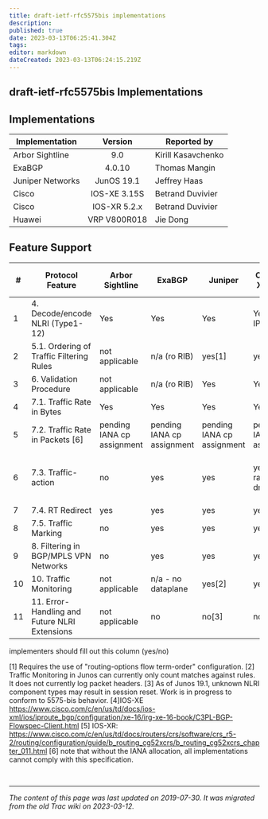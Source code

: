 ```yaml
---
title: draft-ietf-rfc5575bis implementations
description: 
published: true
date: 2023-03-13T06:25:41.304Z
tags: 
editor: markdown
dateCreated: 2023-03-13T06:24:15.219Z
---
```


## draft-ietf-rfc5575bis Implementations
## Implementations 

| Implementation     |     Version    |   Reported by         |
|--------------------|:--------------:|-----------------------|
|  Arbor Sightline   |  9.0           |  Kirill Kasavchenko   |
|  ExaBGP            |  4.0.10        |  Thomas Mangin        |
|  Juniper Networks  |  JunOS 19.1    |  Jeffrey Haas         |
|  Cisco             |  IOS-XE 3.15S  |  Betrand Duvivier     |
|  Cisco             |  IOS-XR 5.2.x  |  Betrand Duvivier     |
|  Huawei            | VRP V800R018   | Jie Dong              |

## Feature Support

| #    |  Protocol Feature                                |  Arbor Sightline             |  ExaBGP                      |  Juniper                     |  Cisco IOS-XE 3.155S               |  Cisco IOS-XR 5.2.x                |  Huawei VRP V800R018                         |
|------|--------------------------------------------------|------------------------------|------------------------------|------------------------------|------------------------------------|------------------------------------|----------------------------------------------|
|  1   |  4. Decode/encode NLRI (Type1-12)                |  Yes                         |  Yes                         |  Yes                         |   Yes (IPv4 & IPv6)                |  Yes (IPv4 & IPv6)                 |  Yes                                         |
|  2   |  5.1. Ordering of Traffic Filtering Rules        |  not applicable              |  n/a (ro RIB)                |  yes[1]                      |  yes (4)                           |   yes (5)                          |  Yes                                         |
|  3   |  6.  Validation Procedure                        |  not applicable              |  n/a (ro RIB)                |  Yes                         |  Yes (4)                           |  Yes (5)                           |  Yes                                         |
|  4   |  7.1.   Traffic Rate in Bytes                    |  Yes                         |  Yes                         |   Yes                        |  Yes                               |   Yes                              |  Yes                                         |
|  5   |  7.2.  Traffic Rate in Packets [6]               |  pending IANA cp assignment  |  pending IANA cp assignment  |  pending IANA cp assignment  |  pending IANA cp assignment        | pending IANA cp assignment         |  pending IANA cp assignment                  |
|  6   |  7.3.  Traffic-action                            |  no                          |  yes                         |  yes                         |  yes(redirect, rate, mark & drop)  |  yes(redirect, rate, mark & drop)  |  yes (redirect, rate, mark & drop, sample)   |
|  7   |  7.4.  RT Redirect                               |  yes                         |  yes                         |   yes                        |  yes                               |  yes                               |  yes                                         |
|  8   |  7.5.  Traffic Marking                           |  no                          |  yes                         |  yes                         |  yes                               |  yes                               |  yes                                         |
|  9   |  8. Filtering in BGP/MPLS VPN Networks           |  no                          |  yes                         |  yes                         |  yes                               |  yes                               |  yes                                         |
|  10  |  10.  Traffic Monitoring                         |  not applicable              |  n/a - no dataplane          |  yes[2]                      |  yes                               |  yes                               |  yes                                         |
|  11  |  11.  Error-Handling and Future NLRI Extensions  |  not applicable              |  no                          |  no[3]                       |  no                                |  no                                |  no                                          | {.dense}
  implementers should fill out this column (yes/no) 

[1] Requires the use of "routing-options flow term-order" configuration.
[2] Traffic Monitoring in Junos can currently only count matches against rules. It does not currently log packet headers.
[3] As of Junos 19.1, unknown NLRI component types may result in session reset. Work is in progress to conform to 5575-bis behavior.
[4]IOS-XE https://www.cisco.com/c/en/us/td/docs/ios-xml/ios/iproute_bgp/configuration/xe-16/irg-xe-16-book/C3PL-BGP-Flowspec-Client.html 
[5] IOS-XR: https://www.cisco.com/c/en/us/td/docs/routers/crs/software/crs_r5-2/routing/configuration/guide/b_routing_cg52xcrs/b_routing_cg52xcrs_chapter_011.html
[6] note that without the IANA allocation, all implementations cannot comply with this specification. 

&nbsp;
&nbsp;
&nbsp;

---

*The content of this page was last updated on 2019-07-30. It was migrated from the old Trac wiki on 2023-03-12.*